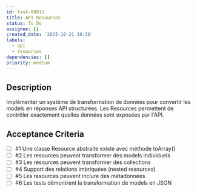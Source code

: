 ```yaml
---
id: task-00011
title: API Resources
status: To Do
assignee: []
created_date: '2025-10-21 19:58'
labels:
  - api
  - resources
dependencies: []
priority: medium
---
```


## Description

<!-- SECTION:DESCRIPTION:BEGIN -->
Implémenter un système de transformation de données pour convertir les models en réponses API structurées. Les Resources permettent de contrôler exactement quelles données sont exposées par l'API.
<!-- SECTION:DESCRIPTION:END -->

## Acceptance Criteria
<!-- AC:BEGIN -->
- [ ] #1 Une classe Resource abstraite existe avec méthode toArray()
- [ ] #2 Les resources peuvent transformer des models individuels
- [ ] #3 Les resources peuvent transformer des collections
- [ ] #4 Support des relations imbriquées (nested resources)
- [ ] #5 Les resources peuvent inclure des métadonnées
- [ ] #6 Les tests démontrent la transformation de models en JSON
<!-- AC:END -->
